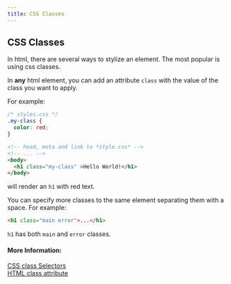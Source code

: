 ```yaml
---
title: CSS Classes
---
```

## CSS Classes

In html, there are several ways to stylize an element. The most popular is using css classes.

In **any** html element, you can add an attribute `class` with the value of the class you want
to apply.

For example:
```css
/* styles.css */
.my-class {
  color: red;
}
```
```html
<!-- head, meta and link to *style.css* -->
<!-- ... -->
<body>
  <h1 class="my-class" >Hello World!</h1>
</body>
```
will render an `h1` with red text.

You can specify more classes to the same element separating them with a space. For example:

```html
<h1 class="main error">...</h1>
```
`h1` has both `main` and `error` classes.

#### More Information:
<!-- Please add any articles you think might be helpful to read before writing the article -->
[CSS class Selectors](https://guide.freecodecamp.org/css/class-selector)  
[HTML class attribute](https://developer.mozilla.org/en-US/docs/Web/HTML/Global_attributes/class)


